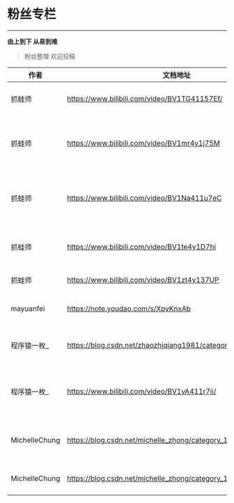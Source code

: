 # 粉丝专栏
- - -
**由上到下 从易到难**

> 粉丝整理 欢迎投稿

| 作者            | 文档地址                                                          | 说明                 |
|---------------|---------------------------------------------------------------|--------------------|
| 抓蛙师           | https://www.bilibili.com/video/BV1TG41157Ef/                  | 学会问问题(小白必看)        |
| 抓蛙师           | https://www.bilibili.com/video/BV1mr4y1j75M                   | Vue框架基础视频专栏(新人必看)  |
| 抓蛙师           | https://www.bilibili.com/video/BV1Na411u7eC                   | Vue框架改造视频专栏(新人必看)  |
| 抓蛙师           | https://www.bilibili.com/video/BV1te4y1D7hi                   | 小程序鉴权与uniapp联动     |
| 抓蛙师           | https://www.bilibili.com/video/BV1zt4y137UP                   | 公众号集成              |
| mayuanfei     | https://note.youdao.com/s/XpvKnxAb                            | 入门专栏(新人必看)         |
| 程序猿一枚_        | https://blog.csdn.net/zhaozhiqiang1981/category_12221291.html | 玩转RuoYi-Cloud-Plus |
| 程序猿一枚_        | https://www.bilibili.com/video/BV1yA411r7ji/                  | Cloud环境搭建以及进阶开发    |
| MichelleChung | https://blog.csdn.net/michelle_zhong/category_11109741.html   | 源码解析专栏(进阶必看)       |
| MichelleChung | https://blog.csdn.net/michelle_zhong/category_12058476.html   | Cloud源码解析专栏        |

